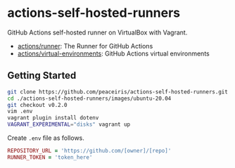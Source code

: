# actions-self-hosted-runners

GitHub Actions self-hosted runner on VirtualBox with Vagrant.

- [actions/runner](https://github.com/actions/runner): The Runner for GitHub Actions
- [actions/virtual-environments](https://github.com/actions/virtual-environments): GitHub Actions virtual environments


## Getting Started

```sh
git clone https://github.com/peaceiris/actions-self-hosted-runners.git
cd ./actions-self-hosted-runners/images/ubuntu-20.04
git checkout v0.2.0
vim .env
vagrant plugin install dotenv
VAGRANT_EXPERIMENTAL="disks" vagrant up
```

Create `.env` file as follows.

```rb
REPOSITORY_URL = 'https://github.com/[owner]/[repo]'
RUNNER_TOKEN = 'token_here'
```
